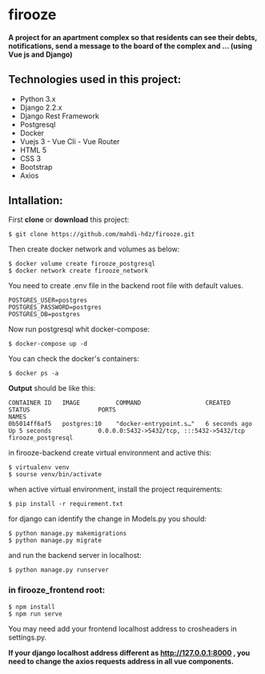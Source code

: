 # firooze
#### A project for an apartment complex so that residents can see their debts, notifications, send a message to the board of the complex and ... (using Vue js and Django)

## Technologies used in this project:
- Python 3.x 
- Django 2.2.x
- Django Rest Framework
- Postgresql
- Docker
- Vuejs 3 - Vue Cli - Vue Router
- HTML 5
- CSS 3
- Bootstrap
- Axios




## Intallation:
First **clone** or **download** this project:

	$ git clone https://github.com/mahdi-hdz/firooze.git
	
Then create docker network and volumes as below:

	$ docker volume create firooze_postgresql
	$ docker network create firooze_network
		
You need to create .env file in the backend root file with default values.

	POSTGRES_USER=postgres
	POSTGRES_PASSWORD=postgres
	POSTGRES_DB=postgres

Now run postgresql whit docker-compose:

	$ docker-compose up -d
You can check the docker's containers:

	$ docker ps -a
	
**Output** should be like this:

	CONTAINER ID   IMAGE          COMMAND                  CREATED         STATUS                   PORTS                                       NAMES
	0b5014ff6af5   postgres:10    "docker-entrypoint.s…"   6 seconds ago   Up 5 seconds             0.0.0.0:5432->5432/tcp, :::5432->5432/tcp   firooze_postgresql


in firooze-backend create virtual environment and active this:

	$ virtualenv venv 
	$ sourse venv/bin/activate

	
	
when active virtual environment, install the project requirements:

	$ pip install -r requirement.txt
	
for django can identify the change in Models.py you should:

	$ python manage.py makemigrations
	$ python manage.py migrate
	
and run the backend server in localhost:

	$ python manage.py runserver
	
### in firooze_frontend root:

	$ npm install
	$ npm run serve


You may need add your frontend localhost address to crosheaders in settings.py.

**If your django localhost address different as http://127.0.0.1:8000 , you need to change the axios requests address in all vue components.**
	
